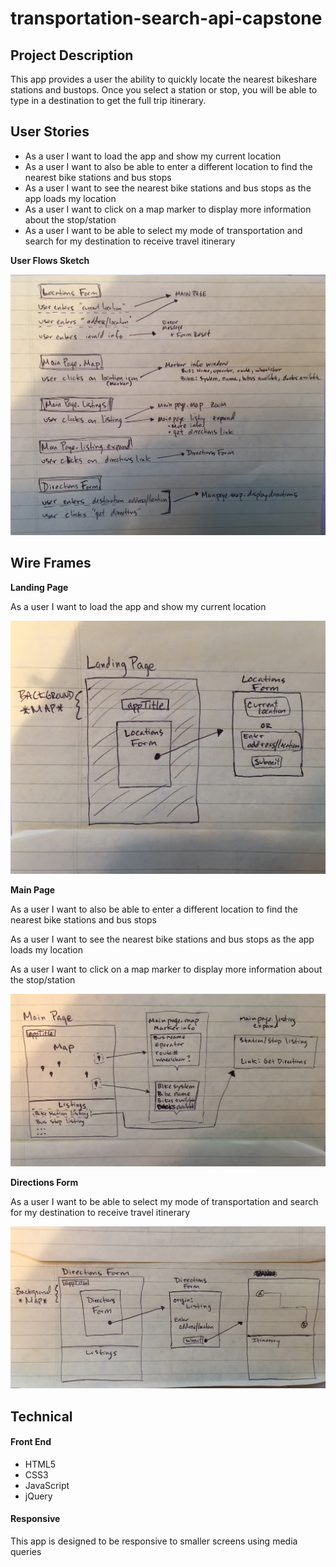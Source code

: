 # transportation-search-api-capstone
## Project Description
This app provides a user the ability to quickly locate the nearest bikeshare stations and bustops.  Once you select a station or stop, you will be able to type in a destination to get the full trip itinerary.
## User Stories
* As a user I want to load the app and show my current location
* As a user I want to also be able to enter a different location to find the nearest bike stations and bus stops
* As a user I want to see the nearest bike stations and bus stops as the app loads my location
* As a user I want to click on a map marker to display more information about the stop/station
* As a user I want to be able to select my mode of transportation and search for my destination to receive travel itinerary

**User Flows Sketch**

![User Flows](sketches/ux-sketch.jpg)

## Wire Frames
**Landing Page**

As a user I want to load the app and show my current location

![Landing Page](sketches/landing-page.jpg)

**Main Page**

As a user I want to also be able to enter a different location to find the nearest bike stations and bus stops

As a user I want to see the nearest bike stations and bus stops as the app loads my location

As a user I want to click on a map marker to display more information about the stop/station

![Main Page](sketches/main-page.jpg)

**Directions Form**

As a user I want to be able to select my mode of transportation and search for my destination to receive travel itinerary

![Directions Form](sketches/directions-form.jpg)


## Technical
#### Front End
* HTML5
* CSS3
* JavaScript
* jQuery

#### Responsive
This app is designed to be responsive to smaller screens using media queries
